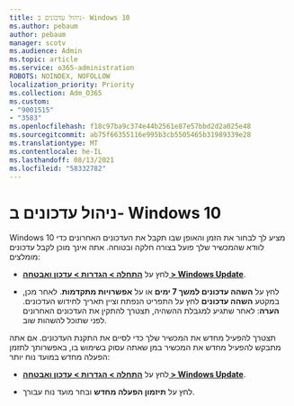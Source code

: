 ```yaml
---
title: ניהול עדכונים ב- Windows 10
ms.author: pebaum
author: pebaum
manager: scotv
ms.audience: Admin
ms.topic: article
ms.service: o365-administration
ROBOTS: NOINDEX, NOFOLLOW
localization_priority: Priority
ms.collection: Adm_O365
ms.custom:
- "9001515"
- "3583"
ms.openlocfilehash: f18c97ba9c374e44b2561e87e57bbd2d2a025e48
ms.sourcegitcommit: ab75f66355116e995b3cb5505465b31989339e28
ms.translationtype: MT
ms.contentlocale: he-IL
ms.lasthandoff: 08/13/2021
ms.locfileid: "58332782"
---
```

# <a name="manage-updates-in-windows-10"></a>ניהול עדכונים ב- Windows 10

Windows 10 מציע לך לבחור את הזמן והאופן שבו תקבל את העדכונים האחרונים כדי לוודא שהמכשיר שלך פועל בצורה חלקה ובטוחה. אתה אינך מוכן לקבל עדכונים מומלצים:

- לחץ על **[התחלה > הגדרות > עדכון ואבטחה > Windows Update](ms-settings:windowsupdate)**.

- לחץ על **השהה עדכונים למשך 7 ימים** או על **אפשרויות מתקדמות**. לאחר מכן, במקטע **השהה עדכונים** לחץ על התפריט הנפתח וציין תאריך לחידוש העדכונים. 
    **הערה**: לאחר שתגיע למגבלת ההשהיה, תצטרך להתקין את העדכונים האחרונים לפני שתוכל להשהות שוב.

תצטרך להפעיל מחדש את המכשיר שלך כדי לסיים את התקנת העדכונים. אם אתה מתבקש להפעיל מחדש את המכשיר במן שאתה עסוק בשימוש בו, באפשרותך לתזמן הפעלה מחדש במועד נוח יותר:

- לחץ על **[התחלה > הגדרות > עדכון ואבטחה > Windows Update](ms-settings:windowsupdate)**.

- לחץ על **תיזמון הפעלה מחדש** ובחר מועד נוח עבורך.
